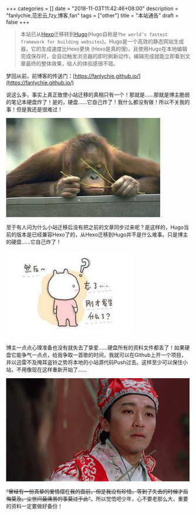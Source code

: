 +++
categories = []
date = "2018-11-03T11:42:46+08:00"
description = "fanlychie,范忠云,fzy,博客,fan"
tags = ["other"]
title = "本站通告"
draft = false
+++

> 本站已从[Hexo](https://hexo.io/zh-cn/)迁移转到[Hugo](https://gohugo.io/)(Hugo自称是`The world’s fastest framework for building websites`)。Hugo是一个高效的静态网站生成器，它的生成速度比Hexo更快 (Hexo是真的慢)，且使用Hugo在本地编辑完成保存时，会自动触发浏览器的即时刷新动作，编辑完成就能立即看到文章最终的整体效果，给人的体验感很不错。

梦回从前，前博客的传送门：[https://fanlychie.github.io/](https://fanlychie.github.io/)

<!--more-->

说这么多，事实上真正致使小站迁移的真相只有一个！那就是……那就是博主脆弱的笔记本硬盘炸了！是的，硬盘……它自己炸了！我什么都没有做！所以不关我的事！但是我还是很难过！

![](https://raw.githubusercontent.com/fanlychie/mdimg/master/orangutan.jpg)

至于有人问为什么小站迁移后没有把之前的文章同步过来呢？是这样的，Hugo当前的版本是已经兼容Hexo了的，从Hexo迁移到Hugo并不是什么难事。只是博主的硬盘……它自己炸了！

![](https://raw.githubusercontent.com/fanlychie/mdimg/master/what.png)

博主一点点心理准备也没有就失去了挚爱……硬盘所有的资料文件都丢了！如果硬盘它能争气一点点，给我争取一首歌的时间，我就可以在Github上开一个项目，并以迅雷不及掩耳盗铃之势将本地的小站源代码Push过去。这样至少可以保住小站，不用像现在这样重新开始了……

![](https://raw.githubusercontent.com/fanlychie/mdimg/master/zxc_jd.png)

~~“曾经有一份真挚的爱情摆在我的面前，但是我没有珍惜，等到了失去的时候才后悔莫及。尘世间最痛苦的事莫过于此”~~。所以觉悟吧少年，心不要老那么大，重要的资料一定要做好备份！